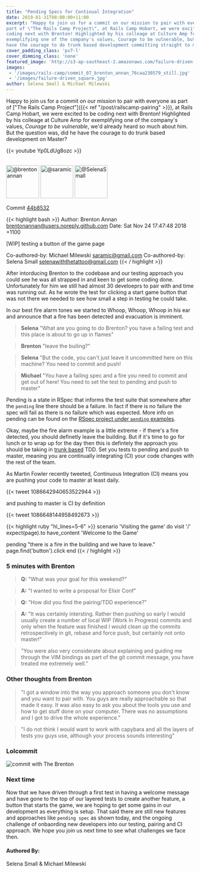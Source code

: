 ```yaml
---
title: "Pending Specs for Continual Integration"
date: 2019-01-31T08:00:00+11:00
excerpt: "Happy to join us for a commit on our mission to pair with everyone as
part of \"The Rails Camp Project\", at Rails Camp Hobart, we were excited to be
coding next with Brenton! Highlighted by his colleage at Culture Amp for
exemplifying one of the company's values, Courage to be vulnerable, but did he
have the courage to do trunk based development committing straight to master?"
cover_padding_class: 'pv7-l'
cover_dimming_class: 'none'
featured_image: 'http://s3-ap-southeast-2.amazonaws.com/failure-driven-blog/railscamp-24-woodfield-hobart/commit_07_brenton_annan_76caa230579.gif'
images:
 - '/images/rails-camp/commit_07_brenton_annan_76caa230579_still.jpg'
 - '/images/failure-driven_square.jpg'
author: Selena Small & Michael Milewski
---
```


Happy to join us for a commit on our mission to pair with everyone as part of
["The Rails Camp Project"]({{< ref "/post/railscamp-pairing" >}}), at Rails
Camp Hobart, we were excited to be coding next with Brenton!  Highlighted by
his colleage at Culture Amp for exemplifying one of the company's values,
_Courage to be vulnerable_, we'd already heard so much about him. But the
question was, did he have the courage to do trunk based development on Master?

{{< youtube Yp0LdUg8ozc >}}

<br />
<img alt="@brentonannan" src="//github.com/brentonannan.png" style="display: inline; width: 88px;" height="88" />
<img alt="@saramic" src="//github.com/saramic.png" style="display: inline; width: 88px;" height="88" />
<img alt="@SelenaSmall" src="//github.com/SelenaSmall.png" style="display: inline; width: 88px;" height="88" />

Commit [44b8532](https://github.com/failure-driven/railscamp-search-term/commit/44b853282c57cda6ecc2046f978dc86d199a7271)

{{< highlight bash >}}
Author: Brenton Annan <brentonannan@users.noreply.github.com>
Date:   Sat Nov 24 17:47:48 2018 +1100

[WIP] testing a button of the game page

Co-authored-by: Michael Milewski <saramic@gmail.com>
Co-authored-by: Selena Small <selenawiththetattoo@gmail.com>
{{< / highlight >}}

After intorducing Brenton to the codebase and our testing approach you could
see he was all strapped in and keen to get some coding done. Unfortunately for
him we still had almost 30 develoeprs to pair with and time was running out. As
he wrote the test for clicking a start game button that was not there we needed
to see how small a step in testing he could take.

In our best fire alarm tones we started to Whoop, Whoop, Whoop in his ear and
announce that a fire has been detected and evacuation is imminent.

> **Selena** "What are you going to do Brenton? you have a failing test and
> this place is about to go up in flames"

> **Brenton** "leave the builing?"

> **Selena** "But the code, you can't just leave it uncommitted here on this
> machine? You need to commit and push!

> **Michael** "You have a failing spec and a fire you need to commit and get out
> of here! You need to set the test to pending and push to master"

Pending is a state in RSpec that informs the test suite that somewhere after
the `pending` line there should be a failure. In fact if there is no failure
the spec will fail as there is no failure which was expected. More info on
pending can be found on the [RSpec project under `pending`
examples](https://relishapp.com/rspec/rspec-core/v/3-8/docs/pending-and-skipped-examples/pending-examples).

Okay, maybe the fire alarm example is a little extreme - if there's a fire
detected, you should definetly leave the building. But if it's time to go for
lunch or to wrap up for the day then this is defintely the approach you should
be taking in [trunk based](https://trunkbaseddevelopment.com/) TDD. Set you
tests to pending and push to master, meaning you are continually integrating
(CI) your code changes with the rest of the team.

As Martin Fowler recently tweeted, Continuous Integration (CI) means you are
pushing your code to master at least daily.

  {{< tweet 1086642940653522944 >}}

and pushing to master is CI by definition

  {{< tweet 1086648144958492673 >}}

{{< highlight ruby "hl_lines=5-6" >}}
scenario 'Visiting the game' do
  visit '/'
  expect(page).to have_content 'Welcome to the Game'

  pending "there is a fire in the building and we have to leave."
  page.find('button').click
end
{{< / highlight >}}

### 5 minutes with Brenton

> **Q:** "What was your goal for this weekend?"

> **A:** "I wanted to write a proposal for Elixir Conf"

> **Q:** "How did you find the pairing/TDD experience?"

> **A:** "It was certainly intersting. Rather then pushing so early I would
> usually create a number of local WIP (Work In Progress) commits and only when
> the feature was finished I would clean up the commits retrospectively in git,
> rebase and force push, but certainly not onto master!"

> "You were also very considerate about explaining and guiding me
> through the VIM bindings as part of the git commit message, you have treated
> me extremely well."

### Other thoughts from Brenton

> "I got a window into the way you approach someone you don't know and you want
> to pair with. You guys are really approachable so that made it easy. It was
> also easy to ask you about the tools you use and how to get stuff done on
> your computer. There was no assumptions and I got to drive the whole
> experience."

> "I do not think I would want to work with capybara and all the layers of
> tests you guys use, although your process sounds interesting"

### Lolcommit

![commit with The Brenton](https://s3-ap-southeast-2.amazonaws.com/failure-driven-blog/railscamp-24-woodfield-hobart/commit_07_brenton_annan_76caa230579.gif)

### Next time

Now that we have driven through a first test in having a welcome message and
have gone to the top of our layered tests to create another feature, a button
that starts the game, we are hoping to get some gains in our development as
everything is setup. That said there are still new features and approaches like
`pending spec` as shown today, and the ongoing challenge of onbaording new
developers into our testing, pairing and CI approach. We hope you join us next
time to see what challenges we face then.

#### Authored By:

Selena Small & Michael Milewski

